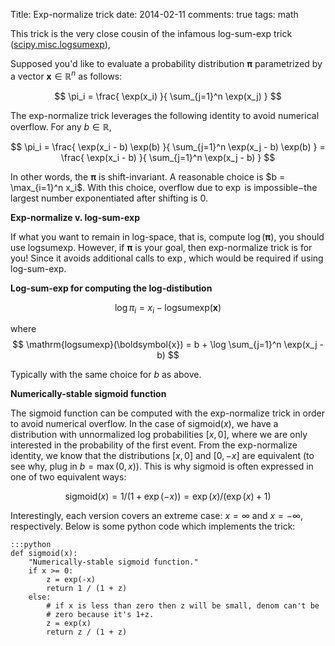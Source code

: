 Title: Exp-normalize trick
date: 2014-02-11
comments: true
tags: math

This trick is the very close cousin of the infamous log-sum-exp trick
([scipy.misc.logsumexp](http://docs.scipy.org/doc/scipy/reference/generated/scipy.misc.logsumexp.html)),

Supposed you'd like to evaluate a probability distribution $\boldsymbol{\pi}$
parametrized by a vector $\boldsymbol{x} \in \mathbb{R}^n$ as follows:

$$
\pi_i = \frac{ \exp(x_i) }{ \sum_{j=1}^n \exp(x_j) }
$$

The exp-normalize trick leverages the following identity to avoid numerical
overflow. For any $b \in \mathbb{R}$,

$$
\pi_i
= \frac{ \exp(x_i - b) \exp(b) }{ \sum_{j=1}^n \exp(x_j - b) \exp(b) }
= \frac{ \exp(x_i - b) }{ \sum_{j=1}^n \exp(x_j - b) }
$$

In other words, the $\boldsymbol{\pi}$ is shift-invariant. A reasonable choice
is $b = \max_{i=1}^n x_i$. With this choice, overflow due to $\exp$ is
impossible$-$the largest number exponentiated after shifting is $0$.

**Exp-normalize v. log-sum-exp**

If what you want to remain in log-space, that is, compute
$\log(\boldsymbol{\pi})$, you should use logsumexp. However, if
$\boldsymbol{\pi}$ is your goal, then exp-normalize trick is for you! Since it
avoids additional calls to $\exp$, which would be required if using log-sum-exp.


**Log-sum-exp for computing the log-distibution**

$$
\log \pi_i = x_i - \mathrm{logsumexp}(\boldsymbol{x})
$$

where
$$
\mathrm{logsumexp}(\boldsymbol{x}) = b + \log \sum_{j=1}^n \exp(x_j - b)
$$

Typically with the same choice for $b$ as above.

**Numerically-stable sigmoid function**

The sigmoid function can be computed with the exp-normalize trick in order to
avoid numerical overflow. In the case of $\text{sigmoid}(x)$, we have a
distribution with unnormalized log probabilities $[x,0]$, where we are only
interested in the probability of the first event. From the exp-normalize
identity, we know that the distributions $[x,0]$ and $[0,-x]$ are equivalent (to
see why, plug in $b=\max(0,x)$). This is why sigmoid is often expressed in one
of two equivalent ways:

$$
\text{sigmoid}(x) = 1/(1+\exp(-x)) = \exp(x) / (\exp(x) + 1)
$$

Interestingly, each version covers an extreme case: $x=\infty$ and $x=-\infty$,
respectively. Below is some python code which implements the trick:

    :::python
    def sigmoid(x):
        "Numerically-stable sigmoid function."
        if x >= 0:
            z = exp(-x)
            return 1 / (1 + z)
        else:
            # if x is less than zero then z will be small, denom can't be
            # zero because it's 1+z.
            z = exp(x)
            return z / (1 + z)
